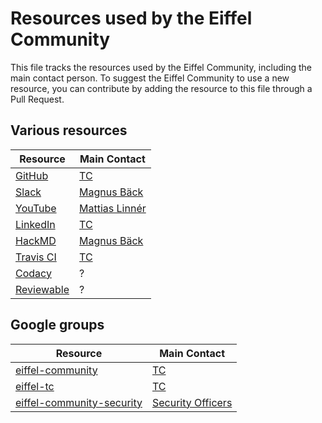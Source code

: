 # Resources used by the Eiffel Community

This file tracks the resources used by the Eiffel Community, including the main
contact person. To suggest the Eiffel Community to use a new resource, you can
contribute by adding the resource to this file through a Pull Request.

## Various resources

| Resource                                                                           | Main Contact                                                                                              |
|------------------------------------------------------------------------------------|-----------------------------------------------------------------------------------------------------------|
| [GitHub](https://github.com/eiffel-community)                                      | [TC](https://github.com/eiffel-community/community/blob/master/GOVERNANCE.md#technical-committee-members) |
| [Slack](https://eiffel-workspace.slack.com/)                                       | [Magnus Bäck](https://github.com/magnusbaeck)                                                             |
| [YouTube](https://www.youtube.com/@EiffelCommunity)                                | [Mattias Linnér](https://github.com/m-linner-ericsson)                                                    |
| [LinkedIn](https://www.linkedin.com/company/40197226)                              | [TC](https://github.com/eiffel-community/community/blob/master/GOVERNANCE.md#technical-committee-members) |
| [HackMD](https://hackmd.io/team/eiffel-community?nav=overview)                     | [Magnus Bäck](https://github.com/magnusbaeck)                                                             |
| [Travis CI](https://app.travis-ci.com/organizations/eiffel-community/repositories) | [TC](https://github.com/eiffel-community/community/blob/master/GOVERNANCE.md#technical-committee-members) |
| [Codacy](https://app.codacy.com/)                                                  | ?                                                                                                         |
| [Reviewable](https://reviewable.io/)                                               | ?                                                                                                         |

## Google groups

| Resource                                                                       | Main Contact                                                                                                   |
|--------------------------------------------------------------------------------|----------------------------------------------------------------------------------------------------------------|
| [eiffel-community](https://groups.google.com/g/eiffel-community)               | [TC](https://github.com/eiffel-community/community/blob/master/GOVERNANCE.md#technical-committee-members)      |
| [eiffel-tc](https://groups.google.com/g/eiffel-tc)                             | [TC](https://github.com/eiffel-community/community/blob/master/GOVERNANCE.md#technical-committee-members)      |
| [eiffel-community-security](mailto:eiffel-community-security@googlegroups.com) | [Security Officers](https://github.com/eiffel-community/community/blob/master/GOVERNANCE.md#security-officers) |
